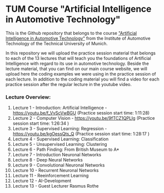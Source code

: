 # TUM Course "Artificial Intelligence in Automotive Technology"
This is the Github repository that belongs to the course ["Artificial Intelligence in Automotive Technology"](https://www.ftm.mw.tum.de/index.php?id=1613&L=1) from the Institute of Automotive Technology of the Technical University of Munich.

In this repository we will upload the practice session material that belongs to each of the 13 lectures that will teach you the foundations of Artificial Intelligence with regard to its use in automotive technology. Beside the lecture material, that you can find on our main course website, we will upload here the coding examples we were using in the practice session of each lecture. In addition to the coding material you will find a video for each practice session after the regular lecture in the youtube video.

### Lecture Overview:
1. Lecture 1 - Introduction: Artificial Intelligence - https://youtu.be/f_VvScVwBGU (Practice session start time: 1:11:28)
2. Lecture 2 - Computer Vision - https://youtu.be/9fTCZ1QPLIg (Practice session start time: 1:26:34 )
3. Lecture 3 - Supervised Learning: Regression - https://youtu.be/kgOessQts_Q (Practice session start time: 1:28:17 )
4. Lecture 4 - Supervised Learning: Classification
5. Lecture 5 - Unsupervised Learning: Clustering
6. Lecture 6 - Path Finding: From British Museum to A*
7. Lecture 7 - Introduction Neuronal Networks
8. Lecture 8 - Deep Neural Networks
9. Lecture 9 - Convolutional Neuronal Networks
10. Lecture 10 - Recurrent Neuronal Networks
11. Lecture 11 - Reeinforcement Learning
12. Lecture 12 - AI-Development
13. Lecture 13 - Guest Lecturer Rasmus Rothe
